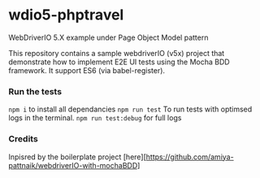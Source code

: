 # wdio5-phptravel
WebDriverIO 5.X example under Page Object Model pattern

This repository contains a sample webdriverIO (v5x) project that demonstrate how to implement E2E UI tests using the Mocha BDD framework. It support ES6 (via babel-register).

### Run the tests
`npm i` to install all dependancies
`npm run test` To run tests with optimsed logs in the terminal.
`npm run test:debug` for full logs 

### Credits
Inpisred by the boilerplate project [here][https://github.com/amiya-pattnaik/webdriverIO-with-mochaBDD]